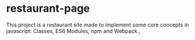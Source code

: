 # restaurant-page
This project is a restaurant site made to implement some core concepts in javascript: Classes, ES6 Modules, npm and Webpack.,
